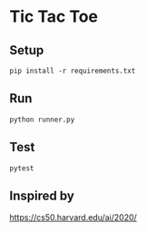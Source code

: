 # Tic Tac Toe

## Setup

`pip install -r requirements.txt`

## Run

`python runner.py`

## Test

`pytest`

## Inspired by

https://cs50.harvard.edu/ai/2020/
